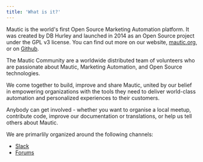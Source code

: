 ```yaml
---
title: 'What is it?'
---
```


Mautic is the world's first Open Source Marketing Automation platform. It was created by DB Hurley and launched in 2014 as an Open Source project under the GPL v3 license.  You can find out more on our website, [mautic.org](https://www.mautic.org), or on [Github](https://github.com/mautic/mautic).

The Mautic Community are a worldwide distributed team of volunteers who are passionate about Mautic, Marketing Automation, and Open Source technologies.

We come together to build, improve and share Mautic, united by our belief in empowering organizations with the tools they need to deliver world-class automation and personalized experiences to their customers.

Anybody can get involved - whether you want to organise a local meetup, contribute code, improve our documentation or translations, or help us tell others about Mautic.

We are primarlily organized around the following channels:
* [Slack](https://mautic.org/slack)
* [Forums](https://forum.mautic.org)